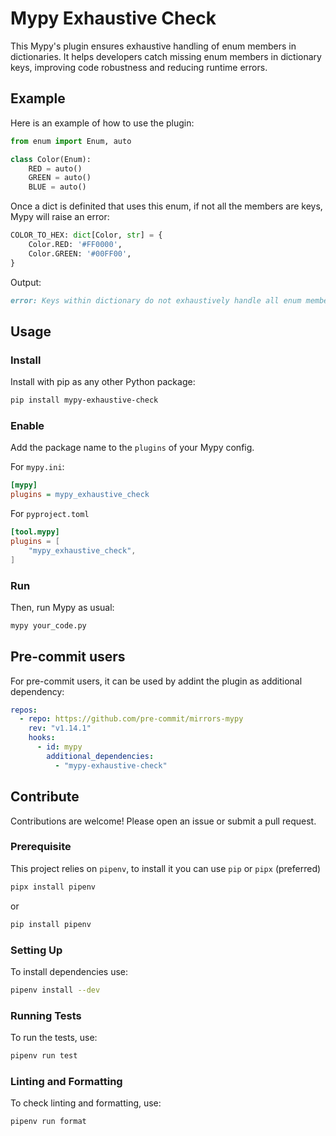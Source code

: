 # Mypy Exhaustive Check

This Mypy's plugin ensures exhaustive handling of enum members in dictionaries.
It helps developers catch missing enum members in dictionary keys, improving
code robustness and reducing runtime errors.

## Example

Here is an example of how to use the plugin:

```python
from enum import Enum, auto

class Color(Enum):
    RED = auto()
    GREEN = auto()
    BLUE = auto()
```

Once a dict is definited that uses this enum, if not all the members are keys,
Mypy will raise an error:

```python
COLOR_TO_HEX: dict[Color, str] = {
    Color.RED: '#FF0000',
    Color.GREEN: '#00FF00',
}
```

Output:

```markdown
error: Keys within dictionary do not exhaustively handle all enum members. Unhandled members: BLUE  [dict-not-exhaustive]
```

## Usage

### Install

Install with pip as any other Python package:

```sh
pip install mypy-exhaustive-check
```

### Enable 

Add the package name to the `plugins` of your Mypy config.

For `mypy.ini`:

```ini
[mypy]
plugins = mypy_exhaustive_check
```

For `pyproject.toml`
```toml
[tool.mypy]
plugins = [
    "mypy_exhaustive_check",
]

```

### Run

Then, run Mypy as usual:

```sh
mypy your_code.py
```

## Pre-commit users

For pre-commit users, it can be used by addint the plugin as additional
dependency:

```yaml
repos:
  - repo: https://github.com/pre-commit/mirrors-mypy
    rev: "v1.14.1"
    hooks:
      - id: mypy
        additional_dependencies:
          - "mypy-exhaustive-check"
```


## Contribute
Contributions are welcome! Please open an issue or submit a pull request.

### Prerequisite

This project relies on `pipenv`, to install it you can use `pip` or `pipx`
(preferred)

```sh
pipx install pipenv
```

or

```sh
pip install pipenv
```

### Setting Up

To install dependencies use:

```sh
pipenv install --dev
```

### Running Tests

To run the tests, use:

```sh
pipenv run test
```

### Linting and Formatting

To check linting and formatting, use:

```sh
pipenv run format
```


